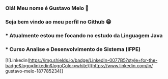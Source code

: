 ### Olá! Meu nome é Gustavo Melo 👋

### Seja bem vindo ao meu perfil no Github 😁

### * Atualmente estou me focando no estudo da Linguagem Java 
### * Curso Analise e Desenvolvimento de Sistema (IFPE)

[![Linkedin(https://img.shields.io/badge/LinkedIn-0077B5?style=for-the-badge&logo=linkedin&logoColor=white)](https://www.linkedin.com/in/
gustavo-melo-187785234)]
